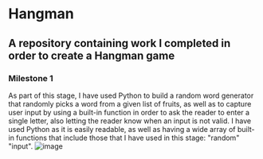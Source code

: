 # Hangman

## A repository containing work I completed in order to create a Hangman game

### Milestone 1

As part of this stage, I have used Python to build a random word generator that randomly picks a word from a given list of fruits, as well as to capture user input by using a built-in function in order to ask the reader to enter a single letter, also letting the reader know when an input is not valid. I have used Python as it is easily readable, as well as having a wide array of built-in functions that include those that I have used in this stage: "random" "input".
![image](https://user-images.githubusercontent.com/67421468/192967349-b42f6f64-57fe-4a8d-b10c-510f2a1e330e.png)

